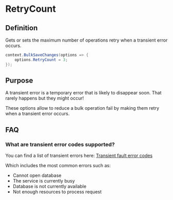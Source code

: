 # RetryCount

## Definition
Gets or sets the maximum number of operations retry when a transient error occurs.


```csharp
context.BulkSaveChanges(options => {
	options.RetryCount = 3;
});
```

## Purpose
A transient error is a temporary error that is likely to disappear soon. That rarely happens but they might occur!

These options allow to reduce a bulk operation fail by making them retry when a transient error occurs.

## FAQ

### What are transient error codes supported?
You can find a list of transient errors here: [Transient fault error codes](https://docs.microsoft.com/en-us/azure/sql-database/sql-database-develop-error-messages#transient-fault-error-codes)

Which includes the most common errors such as:
- Cannot open database
- The service is currently busy
- Database is not currently available
- Not enough resources to process request